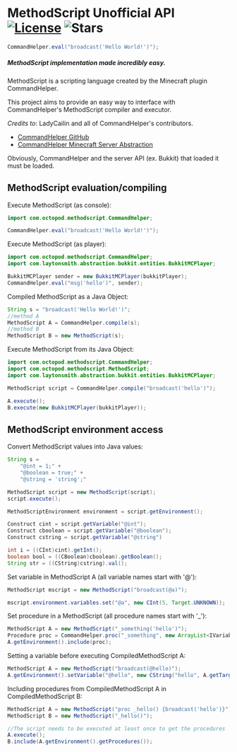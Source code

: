 MethodScript Unofficial API [![License][1]](LICENSE.txt) ![Stars][2]
======
```java
CommandHelper.eval("broadcast('Hello World!')");
```
##### MethodScript implementation made incredibly easy.

MethodScript is a scripting language created by the Minecraft plugin CommandHelper.

This project aims to provide an easy way to interface with CommandHelper's MethodScript compiler and executor.

_Credits to_: LadyCailin and all of CommandHelper's contributors.

- [CommandHelper GitHub](https://github.com/sk89q/CommandHelper)
- [CommandHelper Minecraft Server Abstraction](https://github.com/theoctopod/commandhelper/tree/master/src/main/java/com/laytonsmith/abstraction)

Obviously, CommandHelper and the server API (ex. Bukkit) that loaded it must be loaded.

MethodScript evaluation/compiling
------
Execute MethodScript (as console):
```java
import com.octopod.methodscript.CommandHelper;

CommandHelper.eval("broadcast('Hello World!')");
```

Execute MethodScript (as player):
```java
import com.octopod.methodscript.CommandHelper;
import com.laytonsmith.abstraction.bukkit.entities.BukkitMCPlayer;

BukkitMCPlayer sender = new BukkitMCPlayer(bukkitPlayer);
CommandHelper.eval("msg('hello')", sender);
```

Compiled MethodScript as a Java Object:
```java
String s = "broadcast('Hello World!')";
//method A
MethodScript A = CommandHelper.compile(s);
//method B
MethodScript B = new MethodScript(s);
```

Execute MethodScript from its Java Object:
```java
import com.octopod.methodscript.CommandHelper;
import com.octopod.methodscript.MethodScript;
import com.laytonsmith.abstraction.bukkit.entities.BukkitMCPlayer;

MethodScript script = CommandHelper.compile("broadcast('hello')");

A.execute();
B.execute(new BukkitMCPlayer(bukkitPlayer));
```

MethodScript environment access
------
Convert MethodScript values into Java values:
```java
String s =
    "@int = 1;" +
    "@boolean = true;" +
    "@string = 'string';"

MethodScript script = new MethodScript(script);
script.execute();

MethodScriptEnvironment environment = script.getEnvironment();

Construct cint = script.getVariable("@int");
Construct cboolean = script.getVariable("@boolean");
Construct cstring = script.getVariable("@string")

int i = ((CInt)cint).getInt();
boolean bool = ((CBoolean)cboolean).getBoolean();
String str = ((CString)cstring).val();
```

Set variable in MethodScript A (all variable names start with '@'):
```java
MethodScript mscript = new MethodScript("broadcast(@a)");

mscript.environment.variables.set("@a", new CInt(5, Target.UNKNOWN));
```

Set procedure in a MethodScript (all procedure names start with '\_'):
```java
MethodScript A = new MethodScript("_something('hello')");
Procedure proc = CommandHelper.proc("_something", new ArrayList<IVariable>(), "broadcast('hello')");
A.getEnvironment().include(proc);
```

Setting a variable before executing CompiledMethodScript A:
```java
MethodScript A = new MethodScript("broadcast(@hello)");
A.getEnvironment().setVariable("@hello", new CString("hello", A.getTarget()));
```

Including procedures from CompiledMethodScript A in CompiledMethodScript B:
```java
MethodScript A = new MethodScript("proc _hello() {broadcast('hello')}");
MethodScript B = new MethodScript("_hello()");

//The script needs to be executed at least once to get the procedures
A.execute();
B.include(A.getEnvironment().getProcedures());
```

<!--- GitHub License Badge --->
[1]: https://img.shields.io/github/license/hyperfresh/methodscript-api.svg

<!--- GitHub Star Count Badge --->
[2]: https://img.shields.io/github/stars/hyperfresh/methodscript-api.svg
